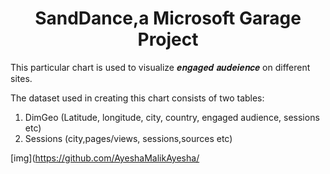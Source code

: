 <h1 align="center">SandDance,a Microsoft Garage Project</h1>

This particular chart is used to visualize 𝒆𝒏𝒈𝒂𝒈𝒆𝒅 𝒂𝒖𝒅𝒆𝒊𝒆𝒏𝒄𝒆 on different sites.

The dataset used in creating this chart consists of two tables:
1. DimGeo (Latitude, longitude, city, country, engaged audience, sessions etc)
2. Sessions (city,pages/views, sessions,sources etc)


[img](https://github.com/AyeshaMalikAyesha/






